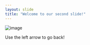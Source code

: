 ```yaml
---
layout: slide
title: "Welcome to our second slide!"
---
```

![image](https://user-images.githubusercontent.com/81626965/116171633-2393cb80-a6d7-11eb-93f7-66fefacca4de.png)

Use the left arrow to go back!
